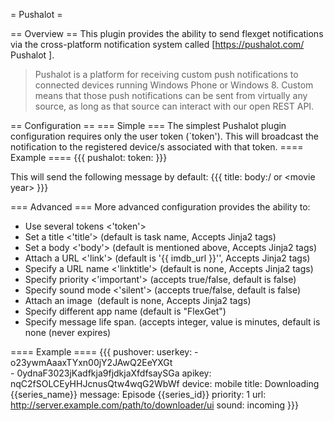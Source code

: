 = Pushalot =

== Overview ==
This plugin provides the ability to send flexget notifications via the cross-platform notification system called [https://pushalot.com/ Pushalot ].

> Pushalot is a platform for receiving custom push notifications to connected devices running Windows Phone or Windows 8. Custom means that those push notifications can be sent from virtually any source, as long as that source can interact with our open REST API.

== Configuration ==
=== Simple ===
The simplest Pushalot plugin configuration requires only the user token (`token'). This will broadcast the notification to the registered device/s associated with that token.
==== Example ====
{{{
pushalot:
  token: <token>
}}}

This will send the following message by default:
{{{
title: <task name>
body:<series name>/<series id> or <movie name>\<movie year> 
}}}

=== Advanced ===
More advanced configuration provides the ability to:
- Use several tokens <'token'>
- Set a title <'title'> (default is task name, Accepts Jinja2 tags) 
- Set a body <'body'> (default is mentioned above, Accepts Jinja2 tags) 
- Attach a URL <'link'> (default is '{{ imdb_url }}'', Accepts Jinja2 tags)
- Specify a URL name <'linktitle'> (default is none, Accepts Jinja2 tags)
- Specify priority <'important'> (accepts true/false, default is false)
- Specify sound mode <'silent'> (accepts true/false, default is false)
- Attach an image <image> (default is none, Accepts Jinja2 tags)
- Specify different app name (default is "FlexGet")
- Specify message life span. (accepts integer, value is minutes, default is none (never expires)

==== Example ====
{{{
pushover:
  userkey: 
    - o23ywmAaaxTYxn00jY2JAwQ2EeYXGt    
    - 0ydnaF3023jKadfkja9fjdkjaXfdfsaySGa
  apikey: nqC2fSOLCEyHHJcnusQtw4wqG2WbWf
  device: mobile
  title: Downloading {{series_name}}
  message: Episode {{series_id}}
  priority: 1
  url: http://server.example.com/path/to/downloader/ui
  sound: incoming
}}}